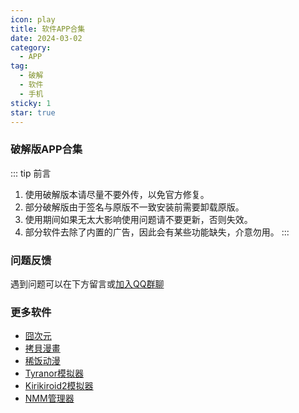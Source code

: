```yaml
---
icon: play
title: 软件APP合集
date: 2024-03-02
category:
  - APP
tag:
  - 破解
  - 软件
  - 手机
sticky: 1
star: true
---
```


<!-- more -->

### 破解版APP合集

::: tip 前言

1. 使用破解版本请尽量不要外传，以免官方修复。
1. 部分破解版由于签名与原版不一致安装前需要卸载原版。
1. 使用期间如果无太大影响使用问题请不要更新，否则失效。
1. 部分软件去除了内置的广告，因此会有某些功能缺失，介意勿用。
:::

### 问题反馈

遇到问题可以在下方留言或[加入QQ群聊](/group.md)

### 更多软件

- [囧次元](/docs/apk/jocy.md)
- [拷貝漫畫](/docs/apk/copy.md)
- [稀饭动漫](/docs/apk/xifan.md)
- [Tyranor模拟器](/docs/apk/tyranor.md)
- [Kirikiroid2模拟器](/docs/apk/krkr2.md)
- [NMM管理器](/docs/apk/nmm.md)
